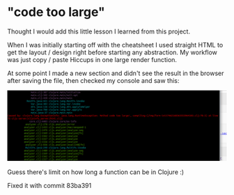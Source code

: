 # "code too large"

Thought I would add this little lesson I learned from this project.

When I was initially starting off with the cheatsheet I used straight  HTML to
get the layout / design right before starting any abstraction. My workflow was
just copy / paste Hiccups in one large render function.

At some point I made a new section and didn't see the result in the browser after
saving the file, then checked my console and saw this:

<img src="code-too-large.png" />

Guess there's limit on how long a function can be in Clojure :)

Fixed it with commit 83ba391